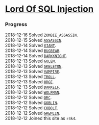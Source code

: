 # [Lord Of SQL Injection](https://los.eagle-jump.org/)
### Progress
2018-12-16 Solved [`ZOMBIE_ASSASSIN`](./ZOMBIE_ASSASSIN).  
2018-12-15 Solved [`ASSASSIN`](./ASSASSIN).  
2018-12-14 Solved [`GIANT`](./GIANT).  
2018-12-14 Solved [`BUGBEAR`](./BUGBEAR).  
2018-12-14 Solved [`DARKKNIGHT`](./DARKKNIGHT).  
2018-12-13 Solved [`GOLEM`](./GOLEM).  
2018-12-13 Solved [`SKELETON`](./SKELETON).  
2018-12-13 Solved [`VAMPIRE`](./VAMPIRE).  
2018-12-13 Solved [`TROLL`](./TROLL).  
2018-12-13 Solved [`ORGE`](./ORGE).  
2018-12-13 Solved [`DARKELF`](./DARKELF).  
2018-12-12 Solved [`WOLFMAN`](./WOLFMAN).  
2018-12-12 Solved [`ORC`](./ORC).  
2018-12-12 Solved [`GOBLIN`](./GOBLIN).  
2018-12-12 Solved [`COBOLT`](./COBOLT).  
2018-12-12 Solved [`GREMLIN`](./GREMLIN).  
2018-12-12 Joined this site as `r4k4`.  